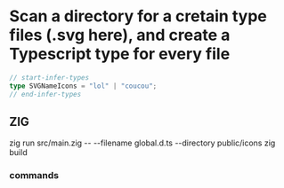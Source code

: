 # Scan a directory for a cretain type files (.svg here), and create a Typescript type for every file

```typescript
// start-infer-types
type SVGNameIcons = "lol" | "coucou";
// end-infer-types
```
## ZIG

 zig run src/main.zig -- --filename global.d.ts --directory public/icons
 zig build

### commands
